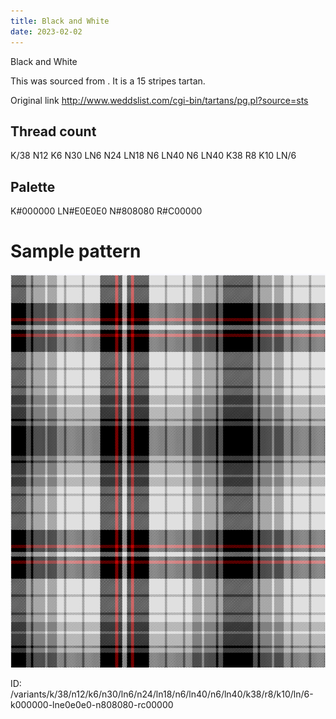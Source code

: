 ```yaml
---
title: Black and White
date: 2023-02-02
---
```

Black and White

This was sourced from <no value>.  It is a 15 stripes tartan.

Original link http://www.weddslist.com/cgi-bin/tartans/pg.pl?source=sts

## Thread count
K/38 N12 K6 N30 LN6 N24 LN18 N6 LN40 N6 LN40 K38 R8 K10 LN/6

## Palette
K#000000 LN#E0E0E0 N#808080 R#C00000

# Sample pattern

![Tartan detail](tartan.png "K/38 N12 K6 N30 LN6 N24 LN18 N6 LN40 N6 LN40 K38 R8 K10 LN/6 tartan")

ID: /variants/k/38/n12/k6/n30/ln6/n24/ln18/n6/ln40/n6/ln40/k38/r8/k10/ln/6-k000000-lne0e0e0-n808080-rc00000